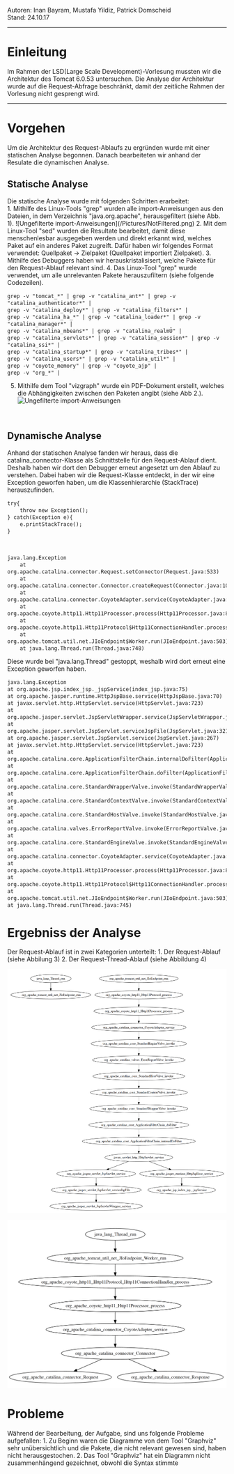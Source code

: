 Autoren: Inan Bayram, Mustafa Yildiz, Patrick Domscheid</br>
Stand: 24.10.17</br>

<hr>

<h1>Einleitung</h1>
Im Rahmen der LSD(Large Scale Development)-Vorlesung mussten wir
die Architektur des Tomcat 6.0.53 untersuchen. Die Analyse der
Architektur wurde auf die Request-Abfrage beschränkt, damit der
zeitliche Rahmen der Vorlesung nicht gesprengt wird.

<hr>

<h1>Vorgehen</h1>
Um die Architektur des Request-Ablaufs zu ergründen wurde mit einer
statischen Analyse begonnen. Danach bearbeiteten wir anhand der Resulate
die dynamischen Analyse.

<h2>Statische Analyse</h2>
Die statische Analyse wurde mit folgenden Schritten erarbeitet:</br>
1. Mithilfe des Linux-Tools "grep" wurden alle import-Anweisungen aus den
Dateien, in dem Verzeichnis "java.org.apache", herausgefiltert (siehe Abb. 1).
![Ungefilterte import-Anweisungen](/Pictures/NotFiltered.png)
2. Mit dem Linux-Tool "sed" wurden die Resultate bearbeitet, damit diese
menschenlesbar ausgegeben werden und direkt erkannt wird, welches Paket auf
ein anderes Paket zugreift. Dafür haben wir folgendes Format verwendet:
Quellpaket -> Zielpaket (Quellpaket importiert Zielpaket).
3. Mithilfe des Debuggers haben wir herauskristalisisert, welche Pakete für den
Request-Ablauf relevant sind.
4. Das Linux-Tool "grep" wurde verwendet, um alle unrelevanten Pakete
herauszufiltern (siehe folgende Codezeilen).

```grep -v "el_*" | grep -v "jasper_*" | grep -v "jk_*" | grep -v "naming_*" |
grep -v "tomcat_*" | grep -v "catalina_ant*" | grep -v "catalina_authenticator*" |
grep -v "catalina_deploy*" | grep -v "catalina_filters*" |
grep -v "catalina_ha_*" | grep -v "catalina_loader*" | grep -v "catalina_manager*" |
grep -v "catalina_mbeans*" | grep -v "catalina_realmÜ" |
grep -v "catalina_servlets*" | grep -v "catalina_session*" | grep -v "catalina_ssi*" |
grep -v "catalina_startup*" | grep -v "catalina_tribes*" |
grep -v "catalina_users*" | grep -v "catalina_util*" |
grep -v "coyote_memory" | grep -v "coyote_ajp" |
grep -v "org_*" |
```
5. Mithilfe dem Tool "vizgraph" wurde ein PDF-Dokument erstellt, welches
die Abhängigkeiten zwischen den Paketen angibt (siehe Abb 2.).
![Ungefilterte import-Anweisungen](/Pictures/NotFiltered.png)
</br>

<h2>Dynamische Analyse</h2>
Anhand der statischen Analyse fanden wir heraus, dass die catalina_connector-Klasse
als Schnittstelle für den Request-Ablauf dient. Deshalb haben wir dort den Debugger
erneut angesetzt um den Ablauf zu verstehen. Dabei haben wir die Request-Klasse entdeckt,
in der wir eine Exception geworfen haben, um die Klassenhierarchie (StackTrace) herauszufinden.</br>

```
try{
    throw new Exception();
} catch(Exception e){
    e.printStackTrace();
}
```
</br>

```
java.lang.Exception
	at org.apache.catalina.connector.Request.setConnector(Request.java:533)
	at org.apache.catalina.connector.Connector.createRequest(Connector.java:1017)
	at org.apache.catalina.connector.CoyoteAdapter.service(CoyoteAdapter.java:261)
	at org.apache.coyote.http11.Http11Processor.process(Http11Processor.java:859)
	at org.apache.coyote.http11.Http11Protocol$Http11ConnectionHandler.process(Http11Protocol.java:610)
	at org.apache.tomcat.util.net.JIoEndpoint$Worker.run(JIoEndpoint.java:503)
	at java.lang.Thread.run(Thread.java:748)
```
Diese wurde bei "java.lang.Thread" gestoppt, weshalb wird dort erneut eine Exception
geworfen haben.</br>

```
java.lang.Exception
at org.apache.jsp.index_jsp._jspService(index_jsp.java:75)
at org.apache.jasper.runtime.HttpJspBase.service(HttpJspBase.java:70)
at javax.servlet.http.HttpServlet.service(HttpServlet.java:723)
at org.apache.jasper.servlet.JspServletWrapper.service(JspServletWrapper.java:388)
at org.apache.jasper.servlet.JspServlet.serviceJspFile(JspServlet.java:321)
at org.apache.jasper.servlet.JspServlet.service(JspServlet.java:267)
at javax.servlet.http.HttpServlet.service(HttpServlet.java:723)
at org.apache.catalina.core.ApplicationFilterChain.internalDoFilter(ApplicationFilterChain.java:290)
at org.apache.catalina.core.ApplicationFilterChain.doFilter(ApplicationFilterChain.java:206)
at org.apache.catalina.core.StandardWrapperValve.invoke(StandardWrapperValve.java:233)
at org.apache.catalina.core.StandardContextValve.invoke(StandardContextValve.java:191)
at org.apache.catalina.core.StandardHostValve.invoke(StandardHostValve.java:127)
at org.apache.catalina.valves.ErrorReportValve.invoke(ErrorReportValve.java:103)
at org.apache.catalina.core.StandardEngineValve.invoke(StandardEngineValve.java:109)
at org.apache.catalina.connector.CoyoteAdapter.service(CoyoteAdapter.java:293)
at org.apache.coyote.http11.Http11Processor.process(Http11Processor.java:859)
at org.apache.coyote.http11.Http11Protocol$Http11ConnectionHandler.process(Http11Protocol.java:610)
at org.apache.tomcat.util.net.JIoEndpoint$Worker.run(JIoEndpoint.java:503)
at java.lang.Thread.run(Thread.java:745)
```

<h1>Ergebniss der Analyse</h1>
Der Request-Ablauf ist in zwei Kategorien unterteilt:
1. Der Request-Ablauf (siehe Abbilung 3)
2. Der Request-Thread-Ablauf (siehe Abbildung 4)

![Request-Ablauf](Pictures/StackTrace.png)

![Request-Thread-Ablauf](Pictures/Request_Procedure.png)

<h1>Probleme</h1>
Während der Bearbeitung, der Aufgabe, sind uns folgende Probleme aufgefallen:
1. Zu Beginn waren die Diagramme von dem Tool "Graphviz" sehr unübersichtlich
und die Pakete, die nicht relevant gewesen sind, haben nicht herausgestochen.
2. Das Tool "Graphviz" hat ein Diagramm nicht zusammenhängend gezeichnet,
obwohl die Syntax stimmte
